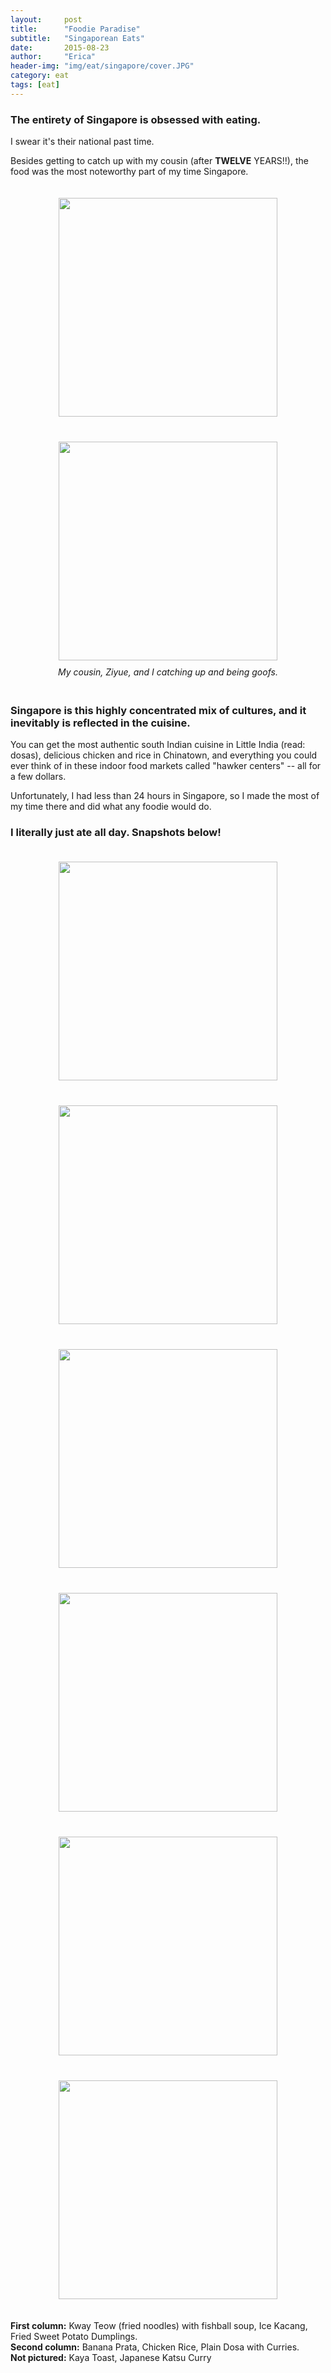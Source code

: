 ```yaml
---
layout:     post
title:      "Foodie Paradise"
subtitle:   "Singaporean Eats"
date:       2015-08-23
author:     "Erica"
header-img: "img/eat/singapore/cover.JPG"
category: eat
tags: [eat]
---
```


<h3 class="section-heading">The entirety of Singapore is obsessed with eating.</h3>

I swear it's their national past time.

Besides getting to catch up with my cousin (after <b>TWELVE</b> YEARS!!), the food was the most noteworthy part of my time Singapore.
<center>
<img src="{{site.url}}/img/eat/singapore/ziyue.JPG" height="350px" width="350px" style="padding:20px;display:inline-block"/><img src="{{site.url}}/img/eat/singapore/ziyuethumbsup.JPG" height="350px" width="350px" style="padding:20px;display:inline-block"/>
<p style="margin-top:-10px;padding-bottom:20px"><i>My cousin, Ziyue, and I catching up and being goofs.</i></p>
</center>

<h3>Singapore is this highly concentrated mix of cultures, and it inevitably is reflected in the cuisine.</h3>

You can get the most authentic south Indian cuisine in Little India (read: dosas), delicious chicken and rice in Chinatown, and everything you could ever think of in these indoor food markets called "hawker centers" -- all for a few dollars.

Unfortunately, I had less than 24 hours in Singapore, so I made the most of my time there and did what any foodie would do. 

<h3>I literally just ate all day. Snapshots below!</h3>

<center><img src="{{site.url}}/img/eat/singapore/noodles.JPG" height="350px" width="350px" style="padding:20px;display:inline-block"/><img src="{{site.url}}/img/eat/singapore/prata.JPG" height="350px" width="350px" style="padding:20px;display:inline-block"/><img src="{{site.url}}/img/eat/singapore/kacha.JPG" height="350px" width="350px" style="padding:20px;display:inline-block"/><img src="{{site.url}}/img/eat/singapore/chicken.JPG" height="350px" width="350px" style="padding:20px;display:inline-block"/><img src="{{site.url}}/img/eat/singapore/dumplings.JPG" height="350px" width="350px" style="padding:20px;display:inline-block"/><img src="{{site.url}}/img/eat/singapore/dosa.JPG" height="350px" width="350px" style="padding:20px;display:inline-block"/>
</center>

<p><b>First column:</b> Kway Teow (fried noodles) with fishball soup, Ice Kacang, Fried Sweet Potato Dumplings.<br>
<b>Second column:</b> Banana Prata, Chicken Rice, Plain Dosa with Curries.<br>
<b>Not pictured:</b> Kaya Toast, Japanese Katsu Curry</p>